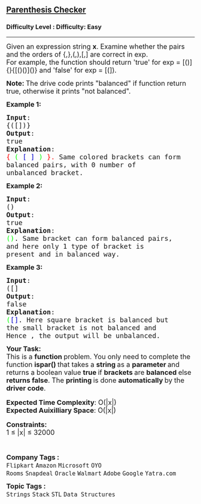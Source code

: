 <h2><a href="https://www.geeksforgeeks.org/problems/parenthesis-checker2744/1?page=1&category=Stack&sortBy=submissions">Parenthesis Checker</a></h2><h3>Difficulty Level : Difficulty: Easy</h3><hr><div class="problems_problem_content__Xm_eO"><p><span style="font-size: 18px;">Given an expression string <strong>x</strong>. Examine whether the pairs and the orders of {,},(,),[,] are correct in exp.<br>For example, the function should return 'true' for exp = [()]{}{[()()]()} and 'false' for exp = [(]).</span></p>
<p><strong><span style="font-size: 18px;">Note: </span></strong><span style="font-size: 18px;">The drive code prints "balanced" if function return true, otherwise it prints "not balanced".</span></p>
<p><span style="font-size: 18px;"><strong>Example 1:</strong></span></p>
<pre><span style="font-size: 18px;"><strong>Input</strong>:
{([])}
<strong>Output</strong>: 
true
<strong>Explanation</strong>: 
<span style="color: #ff0000;">{</span> <span style="color: #00ff00;">(</span> <span style="color: #0000cd;">[</span> <span style="color: #0000cd;">]</span> <span style="color: #00ff00;">)</span> <span style="color: #ff0000;">}.&nbsp;</span>Same colored brackets can form 
balanced pairs, with 0 number of 
unbalanced bracket.
</span></pre>
<p><span style="font-size: 18px;"><strong>Example 2:</strong></span></p>
<pre><span style="font-size: 18px;"><strong>Input</strong>: 
()
<strong>Output</strong>: 
true
<strong>Explanation</strong>: 
<span style="color: #00ff00;">()</span><span style="color: #000000;">. </span>Same bracket can form balanced pairs, 
and here only 1 type of bracket is 
present and in balanced way.</span>
</pre>
<p><span style="font-size: 18px;"><strong>Example 3:</strong></span></p>
<pre><span style="font-size: 18px;"><strong>Input</strong>: 
([]
<strong>Output</strong>: 
false
<strong>Explanation</strong>: 
<span style="color: #00ff00;">(</span><span style="color: #0000cd;">[]</span>.<span style="color: #000000;"> </span>Here square bracket is balanced but 
the small bracket is not balanced and 
Hence , the output will be unbalanced.</span></pre>
<p><span style="font-size: 18px;"><strong>Your Task:</strong><br>This is a <strong>function </strong>problem. You only need to complete the function <strong>ispar()&nbsp;</strong>that takes a&nbsp;<strong>string </strong>as a&nbsp;<strong>parameter </strong>and returns a boolean value&nbsp;<strong>true </strong>if <strong>brackets </strong>are <strong>balanced </strong>else <strong>returns false</strong>. The <strong>printing </strong>is done <strong>automatically </strong>by the <strong>driver code</strong>.</span><br><br><span style="font-size: 18px;"><strong>Expected Time Complexity</strong>: O(|x|)<br><strong>Expected Auixilliary Space</strong>: O(|x|)</span><br><br><span style="font-size: 18px;"><strong>Constraints:</strong><br>1 ≤ |x| ≤ </span><span style="font-size: 18px;">32000</span></p>
<p>&nbsp;</p></div><p><span style=font-size:18px><strong>Company Tags : </strong><br><code>Flipkart</code>&nbsp;<code>Amazon</code>&nbsp;<code>Microsoft</code>&nbsp;<code>OYO Rooms</code>&nbsp;<code>Snapdeal</code>&nbsp;<code>Oracle</code>&nbsp;<code>Walmart</code>&nbsp;<code>Adobe</code>&nbsp;<code>Google</code>&nbsp;<code>Yatra.com</code>&nbsp;<br><p><span style=font-size:18px><strong>Topic Tags : </strong><br><code>Strings</code>&nbsp;<code>Stack</code>&nbsp;<code>STL</code>&nbsp;<code>Data Structures</code>&nbsp;